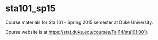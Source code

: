 sta101_sp15
===========

Course materials for Sta 101 - Spring 2015 semester at Duke University.

Course website is at https://stat.duke.edu/courses/Fall14/sta101.001/.